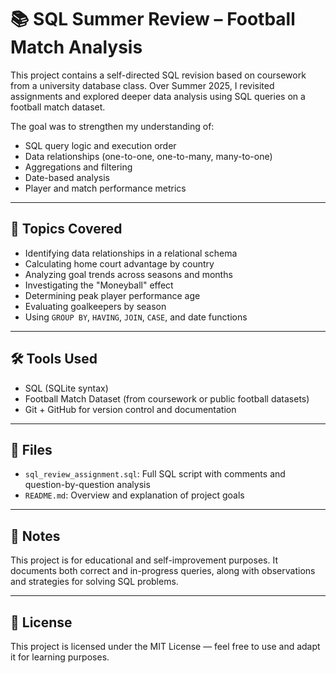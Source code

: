 # 📚 SQL Summer Review – Football Match Analysis

This project contains a self-directed SQL revision based on coursework from a university database class. Over Summer 2025, I revisited assignments and explored deeper data analysis using SQL queries on a football match dataset.

The goal was to strengthen my understanding of:
- SQL query logic and execution order
- Data relationships (one-to-one, one-to-many, many-to-one)
- Aggregations and filtering
- Date-based analysis
- Player and match performance metrics

---

## 🧠 Topics Covered

- Identifying data relationships in a relational schema
- Calculating home court advantage by country
- Analyzing goal trends across seasons and months
- Investigating the "Moneyball" effect
- Determining peak player performance age
- Evaluating goalkeepers by season
- Using `GROUP BY`, `HAVING`, `JOIN`, `CASE`, and date functions

---

## 🛠️ Tools Used

- SQL (SQLite syntax)
- Football Match Dataset (from coursework or public football datasets)
- Git + GitHub for version control and documentation

---

## 📁 Files

- `sql_review_assignment.sql`: Full SQL script with comments and question-by-question analysis
- `README.md`: Overview and explanation of project goals

---

## 📌 Notes

This project is for educational and self-improvement purposes. It documents both correct and in-progress queries, along with observations and strategies for solving SQL problems.

---

## 🧾 License

This project is licensed under the MIT License — feel free to use and adapt it for learning purposes.
